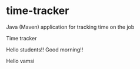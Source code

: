 # time-tracker
Java (Maven) application for tracking time on the job

Time tracker

Hello students!! Good morning!!


Hello vamsi
